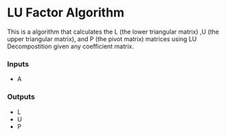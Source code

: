 # LU Factor Algorithm
This is a algorithm that calculates the L (the lower triangular matrix) ,U (the upper triangular matrix), and P (the pivot matrix) matrices using LU Decompostition given any coefficient matrix.
### **Inputs**
- A
### **Outputs**
- L
- U
- P
